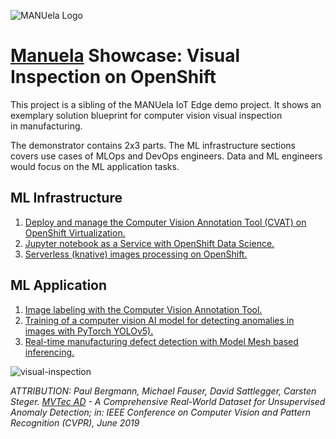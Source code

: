 ![MANUela Logo](https://github.com/sa-mw-dach/manuela/raw/master/docs/images/logo.png)
# [Manuela](https://github.com/sa-mw-dach/manuela) Showcase: Visual Inspection on OpenShift

This project is a sibling of the MANUela IoT Edge demo project. It shows an exemplary solution blueprint for computer vision visual inspection in manufacturing. 

The demonstrator contains 2x3 parts. The ML infrastructure sections covers use cases of MLOps and DevOps engineers.
Data and ML engineers would focus on the ML application tasks.


## ML Infrastructure
1. [Deploy and manage the Computer Vision Annotation Tool (CVAT) on OpenShift Virtualization.](docs/cvat-cnv.md#install-cvat-in-a-openshift-virtualization-virtual-machine)
1. [Jupyter notebook as a Service with OpenShift Data Science. ](ml/README.md)
1. [Serverless (knative) images processing on OpenShift.](docs/runtime.md#installation)

## ML Application
1. [Image labeling with the Computer Vision Annotation Tool.](docs/cvat-cnv.md#image-labeling-with-the-computer-vision-annotation-tool)
1. [Training of a computer vision AI model for detecting anomalies in images with PyTorch YOLOv5).](ml/README.md)
1. [Real-time manufacturing defect detection with Model Mesh based inferencing.](docs/runtime.md#demo-execution)





![visual-inspection](images/manu-vi.gif)


*ATTRIBUTION: Paul Bergmann, Michael Fauser, David Sattlegger, Carsten Steger. [MVTec AD](https://www.mvtec.com/company/research/datasets/mvtec-ad) - A Comprehensive Real-World Dataset for Unsupervised Anomaly Detection; in: IEEE Conference on Computer Vision and Pattern Recognition (CVPR), June 2019*